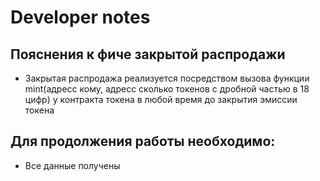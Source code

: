 # Developer notes

## Пояснения к фиче закрытой распродажи
* Закрытая распродажа реализуется посредством вызова функции mint(адресс кому, адресс сколько токенов c дробной частью в 18 цифр) у контракта токена в любой время до закрытия эмиссии токена

## Для продолжения работы необходимо:
* Все данные получены
